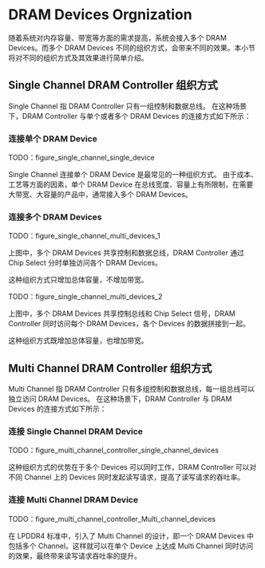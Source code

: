 # DRAM Devices Orgnization

随着系统对内存容量、带宽等方面的需求提高，系统会接入多个 DRAM Devices。而多个 DRAM Devices 不同的组织方式，会带来不同的效果。本小节将对不同的组织方式及其效果进行简单介绍。

## Single Channel DRAM Controller 组织方式

Single Channel 指 DRAM Controller 只有一组控制和数据总线。
在这种场景下，DRAM Controller 与单个或者多个 DRAM Devices 的连接方式如下所示：

### 连接单个 DRAM Device

TODO：figure_single_channel_single_device

Single Channel 连接单个 DRAM Device 是最常见的一种组织方式。
由于成本、工艺等方面的因素，单个 DRAM Device 在总线宽度、容量上有所限制，在需要大带宽、大容量的产品中，通常接入多个 DRAM Devices。

### 连接多个 DRAM Devices

TODO：figure_single_channel_multi_devices_1

上图中，多个 DRAM Devices 共享控制和数据总线，DRAM Controller 通过 Chip Select 分时单独访问各个 DRAM Devices。

这种组织方式只增加总体容量，不增加带宽。

TODO：figure_single_channel_multi_devices_2

上图中，多个 DRAM Devices 共享控制总线和 Chip Select 信号，DRAM Controller 同时访问每个 DRAM Devices，各个 Devices 的数据拼接到一起。

这种组织方式既增加总体容量，也增加带宽。

## Multi Channel DRAM Controller 组织方式

Multi Channel 指 DRAM Controller 只有多组控制和数据总线，每一组总线可以独立访问 DRAM Devices。
在这种场景下，DRAM Controller 与 DRAM Devices 的连接方式如下所示：

### 连接 Single Channel DRAM Device

TODO：figure_multi_channel_controller_single_channel_devices

这种组织方式的优势在于多个 Devices 可以同时工作，DRAM Controller 可以对不同 Channel 上的 Devices 同时发起读写请求，提高了读写请求的吞吐率。

### 连接 Multi Channel DRAM Device

TODO：figure_multi_channel_controller_Multi_channel_devices

在 LPDDR4 标准中，引入了 Multi Channel 的设计，即一个 DRAM Devices 中包括多个 Channel。这样就可以在单个 Device 上达成 Multi Channel 同时访问的效果，最终带来读写请求吞吐率的提升。
